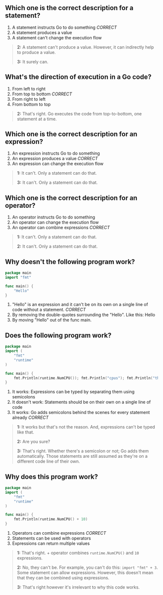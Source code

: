 ## Which one is the correct description for a statement?
1. A statement instructs Go to do something *CORRECT*
2. A statement produces a value
3. A statement can't change the execution flow

> **2:** A statement can't produce a value. However, it can indirectly help to produce a value.
>
>
> **3:** It surely can.
>
>


## What's the direction of execution in a Go code?
1. From left to right
2. From top to bottom *CORRECT*
3. From right to left
4. From bottom to top

> **2:** That's right. Go executes the code from top-to-bottom, one statement at a time.
>
>


## Which one is the correct description for an expression?
1. An expression instructs Go to do something
2. An expression produces a value *CORRECT*
3. An expression can change the execution flow

> **1:** It can't. Only a statement can do that.
>
>
> **3:** It can't. Only a statement can do that.
>
>


## Which one is the correct description for an operator?
1. An operator instructs Go to do something
2. An operator can change the execution flow
3. An operator can combine expressions *CORRECT*

> **1:** It can't. Only a statement can do that.
>
>
> **2:** It can't. Only a statement can do that.
>
>


## Why doesn't the following program work?
```go
package main
import "fmt"

func main() {
    "Hello"
}
```

1. "Hello" is an expression and it can't be on its own on a single line of code without a statement. *CORRECT*
2. By removing the double-quotes surrounding the "Hello". Like this: Hello
3. By moving "Hello" out of the func main.


## Does the following program work?
```go
package main
import (
    "fmt"
    "runtime"
)

func main() {
    fmt.Println(runtime.NumCPU()); fmt.Println("cpus"); fmt.Println("the machine")
}
```

1. It works: Expressions can be typed by separating them using semicolons
2. It doesn't work: Statements should be on their own on a single line of code
3. It works: Go adds semicolons behind the scenes for every statement already *CORRECT*

> **1:** It works but that's not the reason. And, expressions can't be typed like that.
>
>
> **2:** Are you sure?
>
>
> **3:** That's right. Whether there's a semicolon or not; Go adds them automatically. Those statements are still assumed as they're on a different code line of their own.
>
>


## Why does this program work?
```go
package main
import (
    "fmt"
    "runtime"
)

func main() {
    fmt.Println(runtime.NumCPU() + 10)
}
```

1. Operators can combine expressions *CORRECT*
2. Statements can be used with operators
3. Expressions can return multiple values

> **1:** That's right. + operator combines `runtime.NumCPU()` and `10` expressions.
>
>
> **2:** No, they can't be. For example, you can't do this: `import "fmt" + 3`. Some statement can allow expressions. However, this doesn't mean that they can be combined using expressions.
>
>
> **3:** That's right however it's irrelevant to why this code works.
>
>
